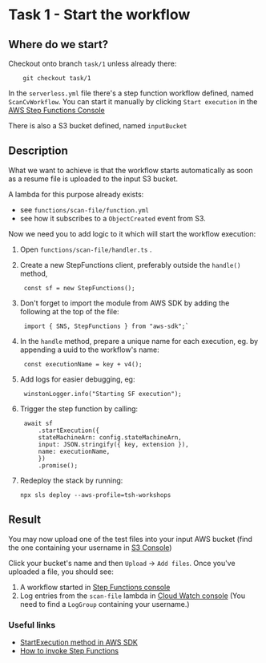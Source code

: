 # Task 1 - Start the workflow

## Where do we start?
Checkout onto branch `task/1` unless already there:
        
        git checkout task/1

In the `serverless.yml` file there's a step function workflow defined, named `ScanCvWorkflow`. You can start it manually by clicking `Start execution` in the [AWS Step Functions Console](https://eu-west-1.console.aws.amazon.com/states/home?region=eu-west-1#/statemachines)

There is also a S3 bucket defined, named `inputBucket`

## Description
What we want to achieve is that the workflow starts automatically as soon as a resume file is uploaded to the input S3 bucket.

A lambda for this purpose already exists:
* see `functions/scan-file/function.yml` 
* see how it subscribes to a `ObjectCreated` event from S3. 
  
Now we need you to add logic to it which will start the workflow execution:

1. Open `functions/scan-file/handler.ts` .
2. Create a new StepFunctions client, preferably outside the `handle()` method,

        const sf = new StepFunctions(); 

3. Don't forget to import the module from AWS SDK by adding the following at the top of the file:
   
        import { SNS, StepFunctions } from "aws-sdk";`

4. In the `handle` method, prepare a unique name for each execution, eg. by appending a uuid to the workflow's name:
   
        const executionName = key + v4();

2. Add logs for easier debugging, eg:
   
        winstonLogger.info("Starting SF execution");
   
3. Trigger the step function by calling:

        await sf
            .startExecution({
            stateMachineArn: config.stateMachineArn,
            input: JSON.stringify({ key, extension }),
            name: executionName,
            })
            .promise();

4.  Redeploy the stack by running:
   
        npx sls deploy --aws-profile=tsh-workshops

## Result
You may now upload one of the test files into your input AWS bucket (find the one containing your username in [S3 Console](https://s3.console.aws.amazon.com/s3/home?region=eu-west-1))

Click your bucket's name and then `Upload` -> `Add files`. Once you've uploaded a file, you should see:
1. A workflow started in [Step Functions console](https://eu-west-1.console.aws.amazon.com/states/home?region=eu-west-1#/statemachines)
2. Log entries from the `scan-file` lambda in [Cloud Watch console](https://eu-west-1.console.aws.amazon.com/cloudwatch/home?region=eu-west-1#) (You need to find a `LogGroup` containing your username.)

### Useful links
- [StartExecution method in AWS SDK](https://docs.aws.amazon.com/step-functions/latest/apireference/API_StartExecution.html)
- [How to invoke Step Functions](https://docs.aws.amazon.com/step-functions/latest/dg/concepts-invoke-sfn.html)
